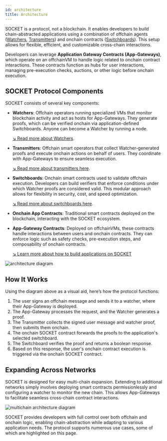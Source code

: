 ```yaml
---
id: architecture
title: Architecture
---
```


SOCKET is a protocol, not a blockchain. It enables developers to build chain-abstracted applications using a combination of offchain agents ([Watchers](/watchers), [Transmitters](/transmitters)) and onchain contracts ([Switchboards](/switchboards)). This setup allows for flexible, efficient, and customizable cross-chain interactions.

Developers can leverage **Application Gateway Contracts (App-Gateways)**, which operate on an offchainVM to handle logic related to onchain contract interactions. These contracts function as hubs for user interactions, managing pre-execution checks, auctions, or other logic before onchain execution.

## SOCKET Protocol Components

SOCKET consists of several key components:

- **Watchers**: Offchain operators running specialized VMs that monitor blockchain activity and act as hosts for App-Gateways. They generate proofs, which can be verified onchain via application-defined Switchboards. Anyone can become a Watcher by running a node.

    [↘ Read more about Watchers](/watchers).

- **Transmitters**: Offchain smart operators that collect Watcher-generated proofs and execute onchain actions on behalf of users. They coordinate with App-Gateways to ensure seamless execution.

    [↘ Read more about transmitters here](/transmitters).

- **Switchboards**: Onchain smart contracts used to validate offchain execution. Developers can build verifiers that enforce conditions under which Watcher proofs are considered valid. This modular approach allows for flexibility in security, cost, and speed optimization.

    [↘ Read more about switchboards here](/switchboards).

- **Onchain App Contracts**: Traditional smart contracts deployed on the blockchain, interacting with the SOCKET ecosystem.
- **App-Gateway Contracts**: Deployed on offchainVMs, these contracts handle interactions between users and onchain contracts. They can enforce logic such as safety checks, pre-execution steps, and composability of onchain contracts.

    [↘ Learn more about how to build applications on SOCKET](/writing-apps#architecture-overview)

<div style={{ display: 'flex', justifyContent: 'center' }}>
    <img src="/img/architecture.svg" alt="architecture diagram" style={{ width: '90%' }} />
</div>

## How It Works

Using the diagram above as a visual aid, here’s how the protocol functions:

1. The user signs an offchain message and sends it to a watcher, where their App-Gateway is deployed.
2. The App-Gateway processes the request, and the Watcher generates a proof.
3. The Transmitter collects the signed user message and watcher proof, then submits them onchain.
4. The onchain SOCKET contract forwards the proofs to the application's selected switchboard.
5. The Switchboard verifies the proof and returns a boolean response.
6. Based on this response, the user's onchain contract execution is triggered via the onchain SOCKET contract.

## Expanding Across Networks

SOCKET is designed for easy multi-chain expansion. Extending to additional networks simply involves deploying smart contracts permissionlessly and configuring a watcher to monitor the new chain. This allows App-Gateways to facilitate seamless cross-chain contract interactions.

<div style={{ display: 'flex', justifyContent: 'center' }}>
    <img src="/img/multichain-architecture.svg" alt="multichain architecture diagram" style={{ width: '90%' }} />
</div>

SOCKET provides developers with full control over both offchain and onchain logic, enabling chain-abstraction while adapting to various application needs. The protocol supports numerous use cases, some of which are highlighted on this page.
